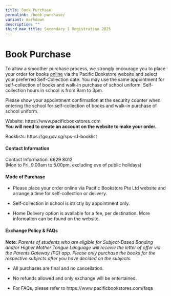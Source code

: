 ```yaml
---
title: Book Purchase
permalink: /book-purchase/
variant: markdown
description: ""
third_nav_title: Secondary 1 Registration 2025
---
```

<h1><strong>Book Purchase</strong></h1>
<p></p>
<p>To allow a smoother purchase process, we strongly encourage you to place
your order for books <u>online</u> via the Pacific Bookstore website and
select your preferred Self-Collection date. You may use the same appointment
for self-collection of books and walk-in purchase of school uniform. Self-collection
hours in school is from 9am to 3pm.</p>
<p></p>
<p>Please show your appointment confirmation at the security counter when
entering the school for self-collection of books and walk-in purchase of
school uniform.</p>
<p></p>
<p>Website: <a rel="noopener noreferrer nofollow" target="_blank">https://www.pacificbookstores.com</a>
<br><strong>You will need to create an account on the website to make your order.</strong>
</p>
<p></p>
<p>Booklists: <a rel="noopener noreferrer nofollow" target="_blank">https://go.gov.sg/sps-s1-booklist</a>
</p>
<h4>Contact Information</h4>
<p>Contact Information: 6929 8012
<br>(Mon to Fri, 9.00am to 5.00pm, excluding eve of public holidays)</p>
<p></p>
<h4>Mode of Purchase</h4>
<ul data-tight="true" class="tight">
<li>
<p>Please place your order online via Pacific Bookstore Pte Ltd website and
arrange a time for self-collection or delivery.</p>
</li>
<li>
<p>Self-collection in school is strictly by appointment only.</p>
</li>
<li>
<p>Home Delivery option is available for a fee, per destination. More information
can be found on the website.</p>
</li>
</ul>
<p></p>
<h4>Exchange Policy &amp; FAQs</h4>
<p><strong>Note</strong>: <em>Parents of students who are eligible for Subject-Based Banding and/or Higher Mother Tongue Language will receive the letter of offer via the Parents Gateway (PG) app.</em>  <em>Please only purchase the books for the respective subjects after you have decided on the subjects.</em>
</p>
<ul data-tight="true" class="tight">
<li>
<p>All purchases are final and no cancellation.</p>
</li>
<li>
<p>No refunds allowed and only exchange will be entertained.</p>
</li>
<li>
<p>For FAQs, please refer to <a rel="noopener noreferrer nofollow" target="_blank">https://www.pacificbookstores.com/faqs</a>
</p>
</li>
</ul>
<p></p>
